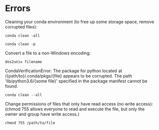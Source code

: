 # Errors

Cleaning your conda environment (to free up some storage space, remove corrupted files):

```conda clean -all```

```conda clean -p```

Convert a file to a non-Windows encoding:

```dos2unix filename```

CondaVerificationError: The package for python located at /{path/to}/.conda/pkgs/{file}
appears to be corrupted. The path 'lib/python3.6/{some file}'
specified in the package manifest cannot be found.

```conda clean --all```

Change permissions of files that only have read access (no write access):
(chmod 755 allows everyone to read and execute the file, but only the owner and group have write access.)

```chmod 755 /path/to/file```
